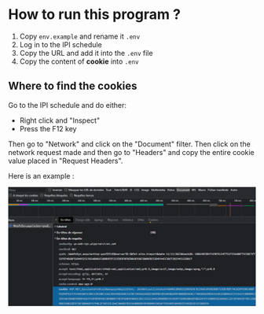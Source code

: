 # How to run this program ?

1. Copy `env.example` and rename it `.env`
2. Log in to the IPI schedule
3. Copy the URL and add it into the `.env` file
4. Copy the content of **cookie** into `.env`

## Where to find the cookies

Go to the IPI schedule and do either:

- Right click and "Inspect"
- Press the F12 key

Then go to "Network" and click on the "Document" filter. Then click on the network request made and then go to "Headers" and copy the entire cookie value placed in "Request Headers".

Here is an example :

![Example](ressources/example.png)

